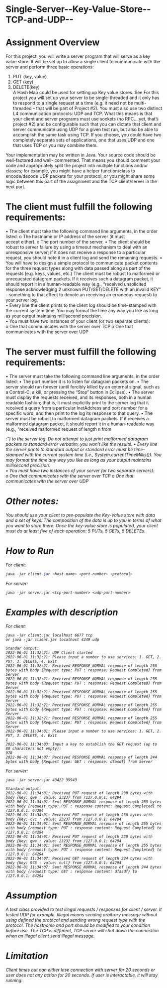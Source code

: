 # Single-Server--Key-Value-Store--TCP-and-UDP--
 
# Assignment Overview 
For this project, you will write a server program that will serve as a key value store.  It will be set up to 
allow a single client to communicate with the server and perform three basic operations:   
1) PUT (key, value)  
2) GET (key) 
3) DELETE(key)   
A Hash Map could be used for setting up Key value stores.  See 
For this project you will set up your server to be single-threaded and it only has to respond to a single 
request at a time (e.g. it need not be multi-threaded – that will be part of Project #2).   You must also 
use two distinct L4 communication protocols: UDP and TCP.  What this means is that your client and 
server programs must use sockets (no RPC....yet, that’s project #2) and be configurable such that you 
can dictate that client and server communicate using UDP for a given test run, but also be able to 
accomplish the same task using TCP.  If you choose, you could have two completely separate sets of 
applications, one that uses UDP and one that uses TCP or you may combine them.   
 
Your implementation may be written in Java.  Your source code should be well-factored and well-
commented. That means you should comment your code and appropriately split the project into multiple 
functions and/or classes; for example, you might have a helper function/class to encode/decode UDP 
packets for your protocol, or you might share some logic between this part of the assignment and the 
TCP client/server in the next part. 
 
# The client must fulfill the following requirements: 
 
• The client must take the following command line arguments, in the order listed: 
o The hostname or IP address of the server (it must   
accept either).
o The port number of the server. 
• The client should be robust to server failure by using a timeout mechanism to deal with an 
unresponsive server; if it does not receive a response to a particular request, you should note it in 
a client log and send the remaining requests. 
• You will have to design a simple protocol to communicate packet contents for the three request 
types along with data passed along as part of the requests (e.g. keys, values, etc.) The client must 
be robust to malformed or unrequested datagram packets. If it receives such a datagram packet, 
it should report it in a human-readable way (e.g., “received unsolicited response acknowledging 
2
unknown PUT/GET/DELETE with an invalid KEY” - something to that effect to denote an 
receiving an erroneous request) to your server log.    
• Every line the client prints to the client log should be time-stamped with the current system time. 
You may format the time any way you like as long as your output maintains millisecond 
precision.  
• You must have two instances of your client (or two separate clients):   
o One that communicates with the server over TCP 
o One that communicates with the server over 
UDP  
# The server must fulfill the following requirements: 
 
• The server must take the following command line arguments, in the order listed: 
• The port number it is to listen for datagram packets on. 
• The server should run forever (until forcibly killed by an external signal, such as a Control-C, a 
kill, or pressing the “Stop” button in Eclipse). 
• The server must display the requests received, and its responses, both in a human readable 
fashion; that is, it must explicitly print to the server log that it received a query from a particular 
InetAddress and port number for a specific word, and then print to the log its response to 
that query. 
• The server must be robust to malformed datagram packets. If it receives a malformed datagram 
packet, it should report it in a human-readable way (e.g., “received malformed request of length 
n from <address>:<port>”) to the server log. Do not attempt to just print malformed datagram 
packets to standard error verbatim; you won’t like the results. 
• Every line the server prints to standard output or standard error must be time-stamped with the 
current system time (i.e., System.currentTimeMillis()). You may format the time any 
way you like as long as your output maintains millisecond precision.  
• You must have two instances of your server (or two separate servers):   
o One that communicates with the server over TCP 
o One that communicates with the server over 
UDP 
# Other notes: 
You should use your client to pre-populate the Key-Value store with data and a set of keys.  The 
composition of the data is up to you in terms of what you want to store there.  Once the key-value store 
is populated, your client must do at least five of each operation: 5 PUTs, 5 GETs, 5 DELETEs.  

# How to Run

For client:

```java
java -jar client.jar <host-name> <port-number> <protocol>
```

For server:

```
java -jar server.jar <tcp-port-number> <udp-port-number>
```

# Examples with description

For client:

```
java -jar client.jar localhost 6677 tcp
or java -jar client.jar localhost 4349 udp

Standar output:
2022-06-01 11:32:21: UDP Client started
2022-06-01 11:32:21: Please input a number to use services: 1. GET, 2. PUT, 3. DELETE, 4. Exit
2022-06-01 11:32:21: Received RESPONSE_NORMAL response of length 255 bytes with body {Request type: PUT : response: Request Completed} from Server
2022-06-01 11:32:21: Received RESPONSE_NORMAL response of length 255 bytes with body {Request type: PUT : response: Request Completed} from Server
2022-06-01 11:32:21: Received RESPONSE_NORMAL response of length 255 bytes with body {Request type: PUT : response: Request Completed} from Server
2022-06-01 11:32:21: Received RESPONSE_NORMAL response of length 255 bytes with body {Request type: PUT : response: Request Completed} from Server
2022-06-01 11:32:21: Received RESPONSE_NORMAL response of length 255 bytes with body {Request type: PUT : response: Request Completed} from Server
2022-06-01 11:34:01: Please input a number to use services: 1. GET, 2. PUT, 3. DELETE, 4. Exit
1
2022-06-01 11:34:03: Input a key to establish the GET request (up to 80 characters not empty): 
978
2022-06-01 11:34:07: Received RESPONSE_NORMAL response of length 244 bytes with body {Request type: GET : response: dfasdf} from Server

```

For server:

```
java -jar server.jar 43422 39943

Standard output:
2022-06-01 11:34:01: Received PUT request of length 230 bytes with body {key: qwe : value: 2323} from /127.0.0.1: 64294
2022-06-01 11:34:01: Sent RESPONSE_NORMAL response of length 255 bytes with body {request type: PUT : response content: Request Completed} to /127.0.0.1: 64294
2022-06-01 11:34:01: Received PUT request of length 230 bytes with body {key: cvc : value: 2323} from /127.0.0.1: 64294
2022-06-01 11:34:01: Sent RESPONSE_NORMAL response of length 255 bytes with body {request type: PUT : response content: Request Completed} to /127.0.0.1: 64294
2022-06-01 11:34:01: Received PUT request of length 230 bytes with body {key: qwe : value: 2323} from /127.0.0.1: 64294
2022-06-01 11:34:01: Sent RESPONSE_NORMAL response of length 255 bytes with body {request type: PUT : response content: Request Completed} to /127.0.0.1: 64294
2022-06-01 11:34:07: Received GET request of length 224 bytes with body {key: 978 : value: null} from /127.0.0.1: 64294
2022-06-01 11:34:07: Sent RESPONSE_NORMAL response of length 244 bytes with body {request type: GET : response content: dfasdf} to /127.0.0.1: 64294

```

# Assumption

A test class provided to test illegal requests / responses for client / server. It tested UDP for example. Illegal means sending arbitrary message without using defined the protocol and sending wrong request type with the protocol. The hostname and port should be modified to your condition before use. The TCP is different, TCP server will shut down the connection when an illegal client send illegal message.

# Limitation

Client times out can either lose connection with server for 20 seconds or user does not any action for 20 seconds. If user is interactable, it will stay running.
